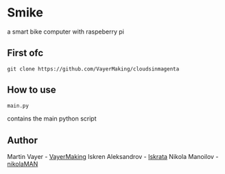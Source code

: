 # Smike



a smart bike computer with raspeberry pi



## First ofc

    git clone https://github.com/VayerMaking/cloudsinmagenta


## How to use

```sh
main.py
```
contains the main python script



## Author

Martin Vayer - [VayerMaking](https://github.com/VayerMaking)
Iskren Aleksandrov - [Iskrata](https://github.com/Iskrata)
Nikola Manoilov - [nikolaMAN](https://github.com/nikolaMAN)
